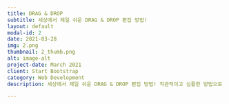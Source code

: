 ```yaml
---
title: DRAG & DROP
subtitle: 세상에서 제일 쉬운 DRAG & DROP 편집 방법!
layout: default
modal-id: 2
date: 2021-03-28
img: 2.png
thumbnail: 2_thumb.png
alt: image-alt
project-date: March 2021
client: Start Bootstrap
category: Web Development
description: 세상에서 제일 쉬운 DRAG & DROP 편집 방법! 직관적이고 심플한 방법으로 편집할수 있어요!

---
```

